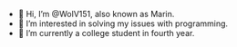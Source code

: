 - 👋 Hi, I’m @WolV151, also known as Marin.
- 👀 I’m interested in solving my issues with programming.
- 🌱 I’m currently a college student in fourth year.
